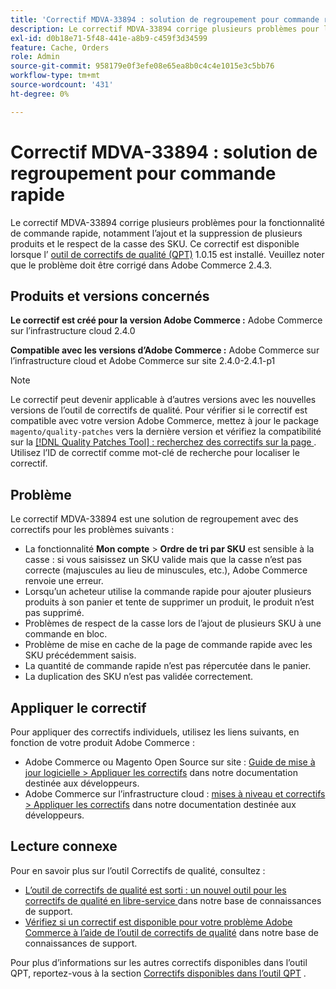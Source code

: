 ```yaml
---
title: 'Correctif MDVA-33894 : solution de regroupement pour commande rapide'
description: Le correctif MDVA-33894 corrige plusieurs problèmes pour la fonctionnalité de commande rapide, notamment l’ajout et la suppression de plusieurs produits et le respect de la casse des SKU. Ce correctif est disponible lorsque l’[outil de correctifs de qualité (QPT)](https://devdocs.magento.com/guides/v2.4/comp-mgr/patching.html#mqp) 1.0.15 est installé. Veuillez noter que le problème doit être corrigé dans Adobe Commerce 2.4.3.
exl-id: d0b18e71-5f48-441e-a8b9-c459f3d34599
feature: Cache, Orders
role: Admin
source-git-commit: 958179e0f3efe08e65ea8b0c4c4e1015e3c5bb76
workflow-type: tm+mt
source-wordcount: '431'
ht-degree: 0%

---
```


# Correctif MDVA-33894 : solution de regroupement pour commande rapide

Le correctif MDVA-33894 corrige plusieurs problèmes pour la fonctionnalité de commande rapide, notamment l’ajout et la suppression de plusieurs produits et le respect de la casse des SKU. Ce correctif est disponible lorsque l’ [outil de correctifs de qualité (QPT)](https://devdocs.magento.com/guides/v2.4/comp-mgr/patching.html#mqp) 1.0.15 est installé. Veuillez noter que le problème doit être corrigé dans Adobe Commerce 2.4.3.

## Produits et versions concernés

**Le correctif est créé pour la version Adobe Commerce :** Adobe Commerce sur l’infrastructure cloud 2.4.0

**Compatible avec les versions d’Adobe Commerce :** Adobe Commerce sur l’infrastructure cloud et Adobe Commerce sur site 2.4.0-2.4.1-p1

>[!NOTE]
>
>Le correctif peut devenir applicable à d’autres versions avec les nouvelles versions de l’outil de correctifs de qualité. Pour vérifier si le correctif est compatible avec votre version Adobe Commerce, mettez à jour le package `magento/quality-patches` vers la dernière version et vérifiez la compatibilité sur la [[!DNL Quality Patches Tool] : recherchez des correctifs sur la page ](https://devdocs.magento.com/quality-patches/tool.html#patch-grid). Utilisez l’ID de correctif comme mot-clé de recherche pour localiser le correctif.

## Problème

Le correctif MDVA-33894 est une solution de regroupement avec des correctifs pour les problèmes suivants :

* La fonctionnalité **Mon compte** > **Ordre de tri par SKU** est sensible à la casse : si vous saisissez un SKU valide mais que la casse n’est pas correcte (majuscules au lieu de minuscules, etc.), Adobe Commerce renvoie une erreur.
* Lorsqu’un acheteur utilise la commande rapide pour ajouter plusieurs produits à son panier et tente de supprimer un produit, le produit n’est pas supprimé.
* Problèmes de respect de la casse lors de l’ajout de plusieurs SKU à une commande en bloc.
* Problème de mise en cache de la page de commande rapide avec les SKU précédemment saisis.
* La quantité de commande rapide n’est pas répercutée dans le panier.
* La duplication des SKU n’est pas validée correctement.

## Appliquer le correctif

Pour appliquer des correctifs individuels, utilisez les liens suivants, en fonction de votre produit Adobe Commerce :

* Adobe Commerce ou Magento Open Source sur site : [Guide de mise à jour logicielle > Appliquer les correctifs](https://devdocs.magento.com/guides/v2.4/comp-mgr/patching/mqp.html) dans notre documentation destinée aux développeurs.
* Adobe Commerce sur l’infrastructure cloud : [mises à niveau et correctifs > Appliquer les correctifs](https://devdocs.magento.com/cloud/project/project-patch.html) dans notre documentation destinée aux développeurs.

## Lecture connexe

Pour en savoir plus sur l’outil Correctifs de qualité, consultez :

* [ L’outil de correctifs de qualité est sorti : un nouvel outil pour les correctifs de qualité en libre-service ](/help/announcements/adobe-commerce-announcements/magento-quality-patches-released-new-tool-to-self-serve-quality-patches.md) dans notre base de connaissances de support.
* [Vérifiez si un correctif est disponible pour votre problème Adobe Commerce à l’aide de l’outil de correctifs de qualité](/help/support-tools/patches-available-in-qpt-tool/check-patch-for-magento-issue-with-magento-quality-patches.md) dans notre base de connaissances de support.

Pour plus d’informations sur les autres correctifs disponibles dans l’outil QPT, reportez-vous à la section [Correctifs disponibles dans l’outil QPT](https://support.magento.com/hc/en-us/sections/360010506631-Patches-available-in-QPT-tool-) .
